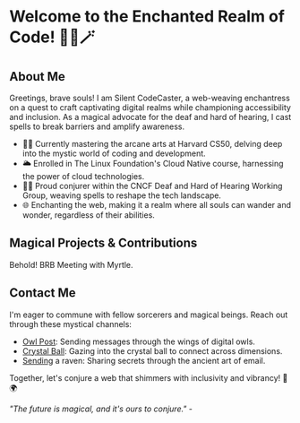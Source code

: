 # Welcome to the Enchanted Realm of Code! 🧙‍♀️🪄

## About Me

Greetings, brave souls! I am Silent CodeCaster, a web-weaving enchantress on a quest to craft captivating digital realms while championing accessibility and inclusion. As a magical advocate for the deaf and hard of hearing, I cast spells to break barriers and amplify awareness.

- 🧙‍♀️ Currently mastering the arcane arts at Harvard CS50, delving deep into the mystic world of coding and development.
- 🌥️ Enrolled in The Linux Foundation's Cloud Native course, harnessing the power of cloud technologies.
- 🦻🏼 Proud conjurer within the CNCF Deaf and Hard of Hearing Working Group, weaving spells to reshape the tech landscape.
- 🌐 Enchanting the web, making it a realm where all souls can wander and wonder, regardless of their abilities.

## Magical Projects & Contributions

Behold! 
BRB Meeting with Myrtle.

## Contact Me

I'm eager to commune with fellow sorcerers and magical beings. Reach out through these mystical channels:

- [Owl Post](https://twitter.com/deafveloper): Sending messages through the wings of digital owls.
- [Crystal Ball](https://www.linkedin.com/in/destiny-o-connor-28b2a5255/): Gazing into the crystal ball to connect across dimensions.
- [Sending](mailto:destinymoconnor@gmail.com) a raven: Sharing secrets through the ancient art of email.

Together, let's conjure a web that shimmers with inclusivity and vibrancy! 🌈🌍

_"The future is magical, and it's ours to conjure."_ - 

